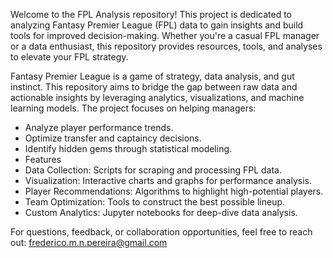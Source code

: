 Welcome to the FPL Analysis repository! This project is dedicated to analyzing Fantasy Premier League (FPL) data to gain insights and build tools for improved decision-making. Whether you're a casual FPL manager or a data enthusiast, this repository provides resources, tools, and analyses to elevate your FPL strategy.

Fantasy Premier League is a game of strategy, data analysis, and gut instinct. This repository aims to bridge the gap between raw data and actionable insights by leveraging analytics, visualizations, and machine learning models. The project focuses on helping managers:

- Analyze player performance trends.
- Optimize transfer and captaincy decisions.
- Identify hidden gems through statistical modeling.
- Features
- Data Collection: Scripts for scraping and processing FPL data.
- Visualization: Interactive charts and graphs for performance analysis.
- Player Recommendations: Algorithms to highlight high-potential players.
- Team Optimization: Tools to construct the best possible lineup.
- Custom Analytics: Jupyter notebooks for deep-dive data analysis.

For questions, feedback, or collaboration opportunities, feel free to reach out:
frederico.m.n.pereira@gmail.com
